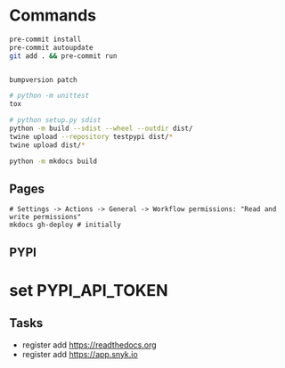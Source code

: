 # Commands

```bash
pre-commit install
pre-commit autoupdate
git add . && pre-commit run


bumpversion patch

# python -m unittest
tox

# python setup.py sdist
python -m build --sdist --wheel --outdir dist/
twine upload --repository testpypi dist/*
twine upload dist/*

python -m mkdocs build
```

## Pages

```
# Settings -> Actions -> General -> Workflow permissions: "Read and write permissions"
mkdocs gh-deploy # initially
```

## PYPI

# set PYPI_API_TOKEN

## Tasks

- register add https://readthedocs.org
- register add https://app.snyk.io
